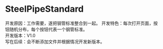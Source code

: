 # SteelPipeStandard
开发原因：工作需要，遂把钢管标准整合到一起。
开发特色：每次打开页面，按钮随机分布，每个按钮代表一个钢管标准。  
开发版本：V1.0  
写在后续：会不断添加文件并根据情况开发新版本。
